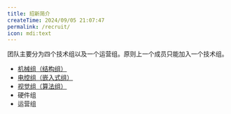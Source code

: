 ```yaml
---
title: 招新简介
createTime: 2024/09/05 21:07:47
permalink: /recruit/
icon: mdi:text
---
```

团队主要分为四个技术组以及一个运营组。原则上一个成员只能加入一个技术组。

- [机械组（结构组）](/recruit/mecha/)
- [电控组（嵌入式组）](/recruit/embed/)
- [视觉组（算法组）](/recruit/vision/)
- 硬件组
- 运营组